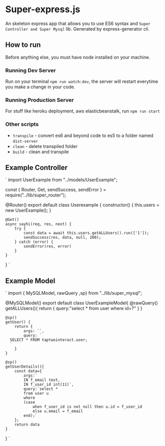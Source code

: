 # Super-express.js

An skeleton express app that allows you to use ES6 syntax and `Super Controller and Super Mysql` lib. Generated by express-generator cli.

## How to run

Before anything else, you must have node installed on your machine.

### Running Dev Server

Run on your terminal `npm run watch:dev`, the server will restart everytime you make a change in your code.

### Running Production Server

For stuff like heroku deployment, aws elasticbeanstalk, run `npm run start`

### Other scripts

* `transpile` - convert es6 and beyond code to es5 to a folder named `dist-server`
* `clean` - delete transpiled folder
* `build` - clean and transpile

## Example Controller 
`
import UserExample from "../models/UserExample";

const { Router, Get, sendSuccess, sendError } = require("../lib/super_router");

@Router()
export default class Userexample {
    constructor() {
        this.users = new UserExample();
    }

    @Get()
    async sayhi(req, res, next) {
        try {
            const data = await this.users.getALLUsers().run(['1']);
            sendSuccess(res, data, null, 200);
        } catch (error) {
            sendError(res, error)
        }
    }
}
`
## Example Model

`
import { MySQLModel, rawQuery ,sp} from "../lib/super_mysql";

@MySQLModel()
export default class UserExampleModel{
    @rawQuery()
    getALLUsers(){
        return {
            query:"select * from user where id=?"
        }
    }

    @sp()
    getUser() {
        return {
            args: ``,
            query: `
      SELECT * FROM taptwointeract.user;
      `
        }
    }

    @sp()
    getUserDetails(){
        const data={
            args:`
            IN f_email text,
            IN f_user_id int(11)`,
            query:`select *
            from user u
            where 
            (case 
                when f_user_id is not null then u.id = f_user_id
                else u.email = f_email
            end);`
        };
        return data
    }

}
`

